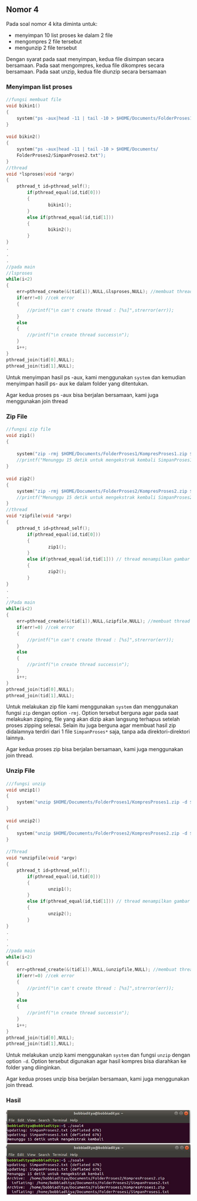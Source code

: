 ## Nomor 4

Pada soal nomor 4 kita diminta untuk:
- menyimpan 10 list proses ke dalam 2 file
- mengompres 2 file tersebut
- mengunzip 2 file tersebut

Dengan syarat pada saat menyimpan, kedua file disimpan secara bersamaan. Pada saat mengompres, kedua file dikompres secara bersamaan. Pada saat unzip, kedua file diunzip secara bersamaan

### Menyimpan list proses
```c
//fungsi membuat file
void bikin1()
{
	system("ps -aux|head -11 | tail -10 > $HOME/Documents/FolderProses1/SimpanProses1.txt");
}

void bikin2()
{
	system("ps -aux|head -11 | tail -10 > $HOME/Documents/
    FolderProses2/SimpanProses2.txt");	
}
//thread
void *lsproses(void *argv)
{
	pthread_t id=pthread_self();
        if(pthread_equal(id,tid[0]))
        {
                bikin1();
        }
        else if(pthread_equal(id,tid[1]))
        {
                bikin2();
        }
}
.
.
.
//pada main
//lsproses
while(i<2)
{
    err=pthread_create(&(tid[i]),NULL,&lsproses,NULL); //membuat thread
    if(err!=0) //cek error
    {
        //printf("\n can't create thread : [%s]",strerror(err));
    }
    else
    {
        //printf("\n create thread success\n");
    }
    i++;
}
pthread_join(tid[0],NULL);
pthread_join(tid[1],NULL);
```
Untuk menyimpan hasil ps -aux, kami menggunakan `system` dan kemudian menyimpan hasill ps- aux ke dalam folder yang ditentukan.

Agar kedua proses ps -aux bisa berjalan bersamaan, kami juga menggunakan join thread

### Zip File
```c
//fungsi zip file
void zip1()
{

	system("zip -rmj $HOME/Documents/FolderProses1/KompresProses1.zip $HOME/Documents/FolderProses1/SimpanProses1.txt");
	//printf("Menunggu 15 detik untuk mengekstrak kembali SimpanProses1\n");
}

void zip2()
{
	system("zip -rmj $HOME/Documents/FolderProses2/KompresProses2.zip $HOME/Documents/FolderProses2/SimpanProses2.txt");
	//printf("Menunggu 15 detik untuk mengekstrak kembali SimpanProses2\n");
}
//thread
void *zipfile(void *argv)
{
	pthread_t id=pthread_self();
        if(pthread_equal(id,tid[0]))
        {
                zip1();
        }
        else if(pthread_equal(id,tid[1])) // thread menampilkan gambar
        {
                zip2();
        }
}
.
.
//Pada main
while(i<2)
{
    err=pthread_create(&(tid[i]),NULL,&zipfile,NULL); //membuat thread
    if(err!=0) //cek error
    {
        //printf("\n can't create thread : [%s]",strerror(err));
    }
    else
    {
        //printf("\n create thread success\n");
    }
    i++;
}	
pthread_join(tid[0],NULL);
pthread_join(tid[1],NULL);
```
Untuk melakukan zip file kami menggunakan `system` dan menggunakan fungsi `zip` dengan option `-rmj`. Option tersebut berguna agar pada saat melakukan zipping, file yang akan dizip akan langsung terhapus setelah proses zipping selesai. Selain itu juga berguna agar membuat hasil zip didalamnya terdiri dari 1 file `SimpanProses*` saja, tanpa ada direktori-direktori lainnya.

Agar kedua proses zip bisa berjalan bersamaan, kami juga menggunakan join thread.

### Unzip File
```c
///fungsi unzip
void unzip1()
{
	system("unzip $HOME/Documents/FolderProses1/KompresProses1.zip -d $HOME/Documents/FolderProses1/");
}

void unzip2()
{
	system("unzip $HOME/Documents/FolderProses2/KompresProses2.zip -d $HOME/Documents/FolderProses2/");
}

//Thread
void *unzipfile(void *argv)
{
	pthread_t id=pthread_self();
        if(pthread_equal(id,tid[0]))
        {
                unzip1();
        }
        else if(pthread_equal(id,tid[1])) // thread menampilkan gambar
        {
                unzip2();
        }
}
.
.
.
//pada main
while(i<2)
{
    err=pthread_create(&(tid[i]),NULL,&unzipfile,NULL); //membuat thread
    if(err!=0) //cek error
    {
        //printf("\n can't create thread : [%s]",strerror(err));
    }
    else
    {
        //printf("\n create thread success\n");
    }
    i++;
}	
pthread_join(tid[0],NULL);
pthread_join(tid[1],NULL);
```
Untuk melakukan unzip kami menggunakan `system` dan fungsi `unzip` dengan option `-d`. Option tersebut digunakan agar hasil kompres bisa diarahkan ke folder yang diinginkan.

Agar kedua proses unzip bisa berjalan bersamaan, kami juga menggunakan join thread.


### Hasil
![Soal 4.1](/soal4/soal4_1.JPG)
![Soal 4.2](/soal4/soal4_2.JPG)



